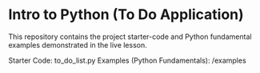 # Intro to Python (To Do Application)

This repository contains the project starter-code and Python fundamental examples demonstrated in the live lesson.

Starter Code: to_do_list.py
Examples (Python Fundamentals): /examples
